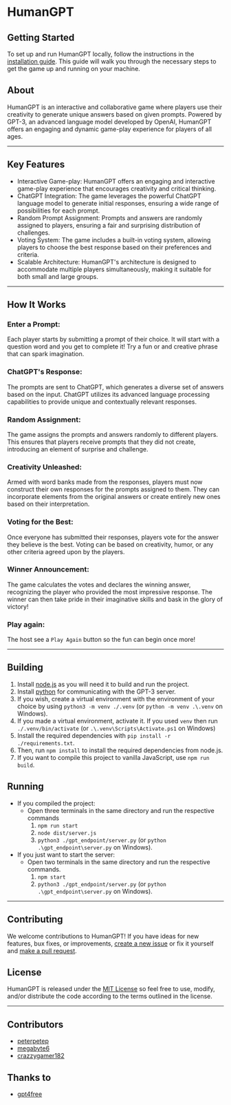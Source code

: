 # HumanGPT

## Getting Started
To set up and run HumanGPT locally, follow the instructions in the [installation guide](#building). This guide will walk you through the necessary steps to get the game up and running on your machine.

## About
HumanGPT is an interactive and collaborative game where players use their creativity to generate unique answers based on given prompts. Powered by GPT-3, an advanced language model developed by OpenAI, HumanGPT offers an engaging and dynamic game-play experience for players of all ages.

---

## Key Features
- Interactive Game-play: HumanGPT offers an engaging and interactive game-play experience that encourages creativity and critical thinking.
- ChatGPT Integration: The game leverages the powerful ChatGPT language model to generate initial responses, ensuring a wide range of possibilities for each prompt.
- Random Prompt Assignment: Prompts and answers are randomly assigned to players, ensuring a fair and surprising distribution of challenges.
- Voting System: The game includes a built-in voting system, allowing players to choose the best response based on their preferences and criteria.
- Scalable Architecture: HumanGPT's architecture is designed to accommodate multiple players simultaneously, making it suitable for both small and large groups.

---

## How It Works
### Enter a Prompt:
Each player starts by submitting a prompt of their choice. It will start with a question word and you get to complete it! Try a fun or and creative phrase that can spark imagination.

### ChatGPT's Response:
The prompts are sent to ChatGPT, which generates a diverse set of answers based on the input. ChatGPT utilizes its advanced language processing capabilities to provide unique and contextually relevant responses.

### Random Assignment:
The game assigns the prompts and answers randomly to different players. This ensures that players receive prompts that they did not create, introducing an element of surprise and challenge.

### Creativity Unleashed:
Armed with word banks made from the responses, players must now construct their own responses for the prompts assigned to them. They can incorporate elements from the original answers or create entirely new ones based on their interpretation.

### Voting for the Best:
Once everyone has submitted their responses, players vote for the answer they believe is the best. Voting can be based on creativity, humor, or any other criteria agreed upon by the players.

### Winner Announcement:
The game calculates the votes and declares the winning answer, recognizing the player who provided the most impressive response. The winner can then take pride in their imaginative skills and bask in the glory of victory!

### Play again:
The host see a `Play Again` button so the fun can begin once more!

---

## Building
1. Install [node.js](https://nodejs.org/en/download) as you will need it to build and run the project.
1. Install [python](https://www.python.org/downloads/) for communicating with the GPT-3 server.
1. If you wish, create a virtual environment with the environment of your choice by using `python3 -m venv ./.venv` (or `python -m venv .\.venv` on Windows).
1. If you made a virtual environment, activate it. If you used `venv` then run `./.venv/bin/activate` (or `.\.venv\Scripts\Activate.ps1` on Windows)
1. Install the required dependencies with `pip install -r ./requirements.txt`.
1. Then, run `npm install` to install the required dependencies from node.js.
1. If you want to compile this project to vanilla JavaScript, use `npm run build`.

## Running
- If you compiled the project:
    - Open three terminals in the same directory and run the respective commands
        1. `npm run start`
        1. `node dist/server.js`
        1. `python3 ./gpt_endpoint/server.py` (or `python .\gpt_endpoint\server.py` on Windows).
- If you just want to start the server:
    - Open two terminals in the same directory and run the respective commands.
        1. `npm start`
        1. `python3 ./gpt_endpoint/server.py` (or `python .\gpt_endpoint\server.py` on Windows).

---

## Contributing
We welcome contributions to HumanGPT! If you have ideas for new features, bux fixes, or improvements, [create a new issue](https://github.com/megabyte6/HumanGPT/issues/new) or fix it yourself and [make a pull request](https://github.com/megabyte6/HumanGPT/pulls).

## License
HumanGPT is released under the [MIT License](https://github.com/megabyte6/HumanGPT/LICENSE) so feel free to use, modify, and/or distribute the code according to the terms outlined in the license.

---

## Contributors
- [peterpetep](https://github.com/peterpetep)
- [megabyte6](https://github.com/megabyte6)
- [crazzygamer182](https://github.com/crazzygamer182)

## Thanks to
- [gpt4free](https://github.com/xtekky/gpt4free/)
